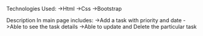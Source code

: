 Technologies Used:
->Html
->Css
->Bootstrap

Description
In main page includes:
->Add a task with priority and date 
->Able to see the task details
->Able to update and Delete the particular task
